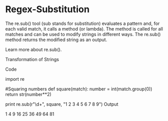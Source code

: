 # Regex-Substitution
The re.sub() tool (sub stands for substitution) evaluates a pattern and, for each valid match, it calls a method (or lambda).
The method is called for all matches and can be used to modify strings in different ways.
The re.sub() method returns the modified string as an output.

Learn more about re.sub().

Transformation of Strings

Code

import re

#Squaring numbers
def square(match):
    number = int(match.group(0))
    return str(number**2)

print re.sub(r"\d+", square, "1 2 3 4 5 6 7 8 9")
Output

1 4 9 16 25 36 49 64 81
